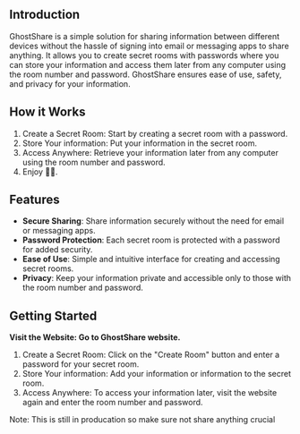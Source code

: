 ## Introduction

GhostShare is a simple solution for sharing information between different devices without the hassle of signing into email or messaging apps to share anything. It allows you to create secret rooms with passwords where you can store your information and access them later from any computer using the room number and password. GhostShare ensures ease of use, safety, and privacy for your information.

## How it Works

1. Create a Secret Room: Start by creating a secret room with a password.
2. Store Your information: Put your information in the secret room.
3. Access Anywhere: Retrieve your information later from any computer using the room number and password.
4. Enjoy 🍾🍾.

## Features

- **Secure Sharing**: Share information securely without the need for email or messaging apps.
- **Password Protection**: Each secret room is protected with a password for added security.
- **Ease of Use**: Simple and intuitive interface for creating and accessing secret rooms.
- **Privacy**: Keep your information private and accessible only to those with the room number and password.

## Getting Started

**Visit the Website: Go to GhostShare website.**

1. Create a Secret Room: Click on the "Create Room" button and enter a password for your secret room.
2. Store Your information: Add your information or information to the secret room.
3. Access Anywhere: To access your information later, visit the website again and enter the room number and password.

Note: This is still in producation so make sure not share anything crucial
